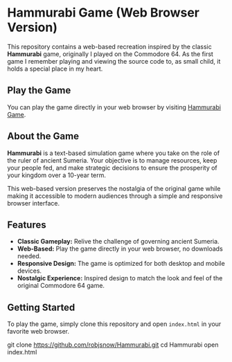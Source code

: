 # Hammurabi Game (Web Browser Version)

This repository contains a web-based recreation inspired by the classic **Hammurabi** game, originally I played on the Commodore 64. As the first game I remember playing and viewing the source code to, as small child, it holds a special place in my heart.

## Play the Game

You can play the game directly in your web browser by visiting [Hammurabi Game](https://robjsnow.github.io/Hammurabi/).

## About the Game

**Hammurabi** is a text-based simulation game where you take on the role of the ruler of ancient Sumeria. Your objective is to manage resources, keep your people fed, and make strategic decisions to ensure the prosperity of your kingdom over a 10-year term.

This web-based version preserves the nostalgia of the original game while making it accessible to modern audiences through a simple and responsive browser interface.

## Features

- **Classic Gameplay:** Relive the challenge of governing ancient Sumeria.
- **Web-Based:** Play the game directly in your web browser, no downloads needed.
- **Responsive Design:** The game is optimized for both desktop and mobile devices.
- **Nostalgic Experience:** Inspired design to match the look and feel of the original Commodore 64 game.

## Getting Started

To play the game, simply clone this repository and open `index.html` in your favorite web browser.

git clone https://github.com/robjsnow/Hammurabi.git
cd Hammurabi
open index.html

